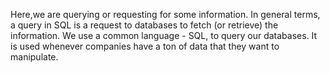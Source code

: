 Here,we are querying or requesting for some information. In general terms, a query in SQL is a request to databases to fetch (or retrieve) the information. We use a common language - SQL, to query our databases. It is used whenever companies have a ton of data that they want to manipulate.
